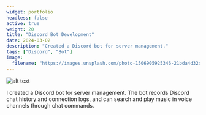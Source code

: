 ```yaml
---
widget: portfolio
headless: false
active: true
weight: 20
title: "Discord Bot Development"
date: 2024-03-02
description: "Created a Discord bot for server management."
tags: ["Discord", "Bot"]
image:
  filename: "https://images.unsplash.com/photo-1506905925346-21bda4d32df4?ixlib=rb-4.0.3&ixid=M3wxMjA3fDB8MHxwaG90by1wYWdlfHx8fGVufDB8fHx8fA%3D%3D&auto=format&fit=crop&w=1000&q=80"
---
```


![alt text](/images/project2.png)

I created a Discord bot for server management. The bot records Discord chat history and connection logs, and can search and play music in voice channels through chat commands.
